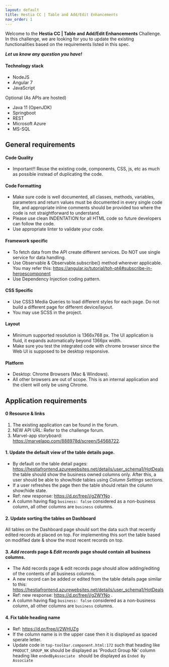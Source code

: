 ```yaml
---
layout: default
title: Hestia CC | Table and Add/Edit Enhancements
nav_order: 1
---
```


Welcome to the **Hestia CC | Table and Add/Edit Enhancements** Challenge. In this challenge, we are looking for you to update the existing functionalities based on the requirements listed in this spec.

***Let us know any question you have!***

#### Technology stack

* NodeJS
* Angular 7
* JavaScript

Optional (As APIs are hosted)
* Java 11 (OpenJDK)
* Springboot
* REST
* Microsoft Azure
* MS-SQL

## General requirements

#### Code Quality
* Important!! Reuse the existing code, components, CSS, js, etc as much as possible instead of duplicating the code.


#### Code Formatting
* Make sure code is well documented, all classes, methods, variables, parameters and return values must be documented in every single code file, and appropriate inline comments should be provided too where the code is not straightforward to understand.
* Please use clean INDENTATION for all HTML code so future developers can follow the code.
* Use appropriate linter to validate your code.

#### Framework specific
* To fetch data from the API create different services. Do NOT use single service for data handling.
* Use Observable & Observable.subscribe() method wherever applicable. You may refer this: https://angular.io/tutorial/toh-pt4#subscribe-in-heroescomponent
* Use Dependency Injection coding pattern.

#### CSS Specific
* Use CSS3 Media Queries to load different styles for each page. Do not build a different page for different device/layout.
* You may use SCSS in the project.

#### Layout
* Minimum supported resolution is 1366x768 px. The UI application is fluid, it expands automatically beyond 1366px width.
* Make sure you test the integrated code with chrome browser since the Web UI is supposed to be desktop responsive.

#### Platform
* Desktop: Chrome Browsers (Mac & Windows).
* All other browsers are out of scope. This is an internal application and the client will only be using Chrome.

## Application requirements

>>>
#### 0 Resource & links
1. The existing application can be found in the forum.
1. NEW API URL: Refer to the challenge forum.
1. Marvel-app storyboard: https://marvelapp.com/888978d/screen/54568722.
>>>

>>>
#### 1. Update the default view of the table details page.
* By default on the table detail pages: https://hestiafrontend.azurewebsites.net/details/user_schema1/HotDeals the table should show the business owned columns only. After this, a user should be able to show/hide tables using *Column Settings* sections.
* If a user refreshes the page then the table should retain the column show/hide state.
* Ref: new response: https://d.pr/free/i/g2WYNo .  
* A column having flag `business: false` considered as a non-business column, all other columns are `business` columns.
>>>

>>>
#### 2. Update sorting the tables on Dashboard 
All tables on the Dashboard page should sort the data such that recently edited records at placed on top. For implementing this sort the table based on modified date & show the most recent records on top.
>>>

>>>
#### 3. *Add records* page & *Edit records* page should contain all business columns.
* The Add records page & edit records page should allow adding/editing of the contents of all business columns.
* A new record can be added or edited from the table details page similar to this: https://hestiafrontend.azurewebsites.net/details/user_schema1/HotDeals
* Ref: new response: https://d.pr/free/i/g2WYNo .
* A column having flag `business: false` considered as a non-business column, all other columns are `business` columns.
>>>

>>>
#### 4. Fix table heading name
* Ref: https://d.pr/free/i/2WHUZg
* If the column name is in the upper case then it is displayed as spaced sperate letter. 
* Update code in `top-toolbar.component.html:172` such that heading like `PRODUCT_GROUP_NK` should be displayed as 'Product Group Nk' column heading like `endedByAssociate ` should be displayed as `Ended By Associate`
>>>

